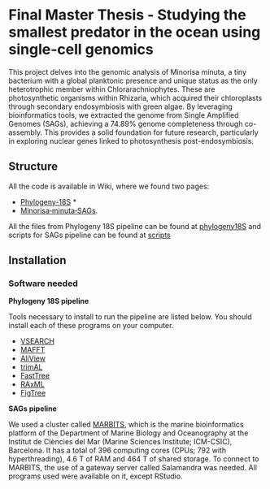 # Final Master Thesis - Studying the smallest predator in the ocean using single-cell genomics 
This project delves into the genomic analysis of Minorisa minuta, a tiny bacterium with a global planktonic presence and unique status as the only heterotrophic member within Chlorarachniophytes. These are photosynthetic organisms within Rhizaria, which acquired their chloroplasts through secondary endosymbiosis with green algae. By leveraging bioinformatics tools, we extracted the genome from Single Amplified Genomes (SAGs), achieving a 74.89% genome completeness through co-assembly. This provides a solid foundation for future research, particularly in exploring nuclear genes linked to photosynthesis post-endosymbiosis.

## Structure

All the code is available in Wiki, where we found two pages: 
* [Phylogeny-18S](https://github.com/amgonzalezg/master_thesis/wiki/Phylogeny%E2%80%9018S) *
* [Minorisa‐minuta‐SAGs](https://github.com/amgonzalezg/master_thesis/wiki/Minorisa%E2%80%90minuta%E2%80%90SAGs).

All the files from Phylogeny 18S pipeline can be found at [phylogeny18S](https://github.com/amgonzalezg/master_thesis/tree/main/phylogeny18S) and scripts for SAGs pipeline can be found at [scripts](https://github.com/amgonzalezg/master_thesis/tree/main/scripts)

## Installation

### Software needed

**Phylogeny 18S pipeline**

Tools necessary to install to run the pipeline are listed below. You should install each of these programs on your computer.

* [VSEARCH](https://github.com/torognes/vsearch)
* [MAFFT](https://mafft.cbrc.jp/alignment/software/)
* [AliView](http://www.ormbunkar.se/aliview/)
* [trimAL](https://vicfero.github.io/trimal/)
* [FastTree](http://meta.microbesonline.org/fasttree/)
* [RAxML](https://cme.h-its.org/exelixis/web/software/raxml/index.html)
* [FigTree](http://tree.bio.ed.ac.uk/software/figtree/)

**SAGs pipeline**

We used a cluster called [MARBITS](https://marbits.icm.csic.es/), which is the marine bioinformatics platform of the Department of Marine Biology and Oceanography at the Institut de Ciències del Mar (Marine Sciences Institute; ICM-CSIC), Barcelona. It has a total of 396 computing cores (CPUs; 792 with hyperthreading), 4.6 T of RAM and 464 T of shared storage. To connect to MARBITS, the use of a gateway server called Salamandra was needed. All programs used were available on it, except RStudio. 
